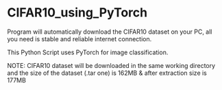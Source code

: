# CIFAR10_using_PyTorch
Program will automatically download the CIFAR10 dataset on your PC, all you need is stable and reliable internet connection.

This Python Script uses PyTorch for image classification.

NOTE: CIFAR10 dataset will be downloaded in the same working directory and the size of the dataset (.tar one) is 162MB & after extraction size is 177MB
